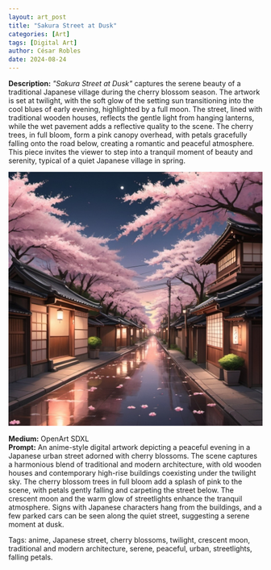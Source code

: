 ```yaml
---
layout: art_post
title: "Sakura Street at Dusk"
categories: [Art]
tags: [Digital Art]
author: César Robles
date: 2024-08-24
---
```

**Description:** *"Sakura Street at Dusk"* captures the serene beauty of a traditional Japanese village during the cherry blossom season. The artwork is set at twilight, with the soft glow of the setting sun transitioning into the cool blues of early evening, highlighted by a full moon. The street, lined with traditional wooden houses, reflects the gentle light from hanging lanterns, while the wet pavement adds a reflective quality to the scene. The cherry trees, in full bloom, form a pink canopy overhead, with petals gracefully falling onto the road below, creating a romantic and peaceful atmosphere. This piece invites the viewer to step into a tranquil moment of beauty and serenity, typical of a quiet Japanese village in spring.

![Sakura Street at Dusk](/imag/digital_art/sakura_street_at_dusk.jpg)

**Medium:** OpenArt SDXL\
**Prompt:** An anime-style digital artwork depicting a peaceful evening in a Japanese urban street adorned with cherry blossoms. The scene captures a harmonious blend of traditional and modern architecture, with old wooden houses and contemporary high-rise buildings coexisting under the twilight sky. The cherry blossom trees in full bloom add a splash of pink to the scene, with petals gently falling and carpeting the street below. The crescent moon and the warm glow of streetlights enhance the tranquil atmosphere. Signs with Japanese characters hang from the buildings, and a few parked cars can be seen along the quiet street, suggesting a serene moment at dusk.

Tags: anime, Japanese street, cherry blossoms, twilight, crescent moon, traditional and modern architecture, serene, peaceful, urban, streetlights, falling petals.